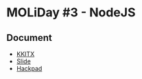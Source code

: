 # MOLiDay #3 - NodeJS

## Document
- [KKITX](moli.kktix.cc/events/moliday-3-nodejs)
- [Slide](https://docs.google.com/a/mail1.ncnu.edu.tw/presentation/d/1vCL5sIFxV32GeYxAZrdcAdMx3RK3DtOp45fI5ffAyOc/edit?usp=sharing)
- [Hackpad](https://moli.hackpad.com/MOLiDay-3-NodeJS-JavaScript-Hello-World--k2ywvCalTsp)
